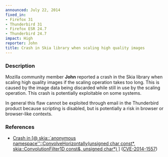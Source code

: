 ```yaml
---
announced: July 22, 2014
fixed_in:
- Firefox 31
- Thunderbird 31
- Firefox ESR 24.7
- Thunderbird 24.7
impact: High
reporter: John
title: Crash in Skia library when scaling high quality images
---
```


<h3>Description</h3>

<p>Mozilla community member <strong>John</strong> reported a crash in the Skia
library when scaling high quality images if the scaling operation takes too
long. This is caused by the image data being discarded while still in use by the
scaling operation. This crash is potentially exploitable on some systems. 
</p>

<p class="note">In general this flaw cannot be exploited through email in the
Thunderbird product because scripting is disabled, but is potentially a risk in
browser or browser-like contexts.</p>

<h3>References</h3>

<ul>
  <li><a href="https://bugzilla.mozilla.org/show_bug.cgi?id=913805">
       Crash in [@ skia::`anonymous
namespace''::ConvolveHorizontally<int>(unsigned char const*,
skia::ConvolutionFilter1D const&amp;, unsigned char*) ]</int></a> (<a href="http://cve.mitre.org/cgi-bin/cvename.cgi?name=CVE-2014-1557" class="ex-ref">CVE-2014-1557</a>)</li>
</ul>



